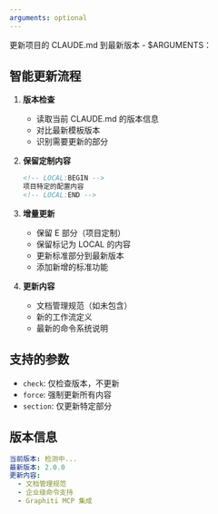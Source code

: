 ```yaml
---
arguments: optional
---
```

更新项目的 CLAUDE.md 到最新版本 - $ARGUMENTS：

## 智能更新流程

1. **版本检查**
   - 读取当前 CLAUDE.md 的版本信息
   - 对比最新模板版本
   - 识别需要更新的部分

2. **保留定制内容**
   ```markdown
   <!-- LOCAL:BEGIN -->
   项目特定的配置内容
   <!-- LOCAL:END -->
   ```

3. **增量更新**
   - 保留 E 部分（项目定制）
   - 保留标记为 LOCAL 的内容
   - 更新标准部分到最新版本
   - 添加新增的标准功能

4. **更新内容**
   - 文档管理规范（如未包含）
   - 新的工作流定义
   - 最新的命令系统说明

## 支持的参数
- `check`: 仅检查版本，不更新
- `force`: 强制更新所有内容
- `section`: 仅更新特定部分

## 版本信息
```yaml
当前版本: 检测中...
最新版本: 2.0.0
更新内容:
  - 文档管理规范
  - 企业级命令支持
  - Graphiti MCP 集成
```